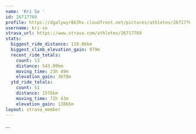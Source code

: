 ```yaml
---
name: 'Kri So '
id: 26717769
profile: https://dgalywyr863hv.cloudfront.net/pictures/athletes/26717769/7761026/13/large.jpg
username: kri-so
strava_url: https://www.strava.com/athletes/26717769
stats:
  biggest_ride_distance: 119.06km
  biggest_climb_elevation_gain: 979m
  recent_ride_totals:
    count: 13
    distance: 543.09km
    moving_time: 23h 49m
    elevation_gain: 3678m
  ytd_ride_totals:
    count: 51
    distance: 1576km
    moving_time: 72h 43m
    elevation_gain: 13865m
layout: strava_member
--- 
```

...
